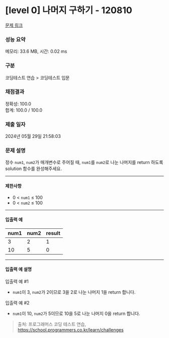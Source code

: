 # [level 0] 나머지 구하기 - 120810 

[문제 링크](https://school.programmers.co.kr/learn/courses/30/lessons/120810) 

### 성능 요약

메모리: 33.6 MB, 시간: 0.02 ms

### 구분

코딩테스트 연습 > 코딩테스트 입문

### 채점결과

정확성: 100.0<br/>합계: 100.0 / 100.0

### 제출 일자

2024년 05월 29일 21:58:03

### 문제 설명

<p>정수 <code>num1</code>, <code>num2</code>가 매개변수로 주어질 때, <code>num1</code>를 <code>num2</code>로 나눈 나머지를 return 하도록 solution 함수를 완성해주세요.</p>

<hr>

<h4>제한사항</h4>

<ul>
<li>0 &lt; <code>num1</code> ≤ 100</li>
<li>0 &lt; <code>num2</code> ≤ 100</li>
</ul>

<hr>

<h4>입출력 예</h4>
<table class="table">
        <thead><tr>
<th>num1</th>
<th>num2</th>
<th>result</th>
</tr>
</thead>
        <tbody><tr>
<td>3</td>
<td>2</td>
<td>1</td>
</tr>
<tr>
<td>10</td>
<td>5</td>
<td>0</td>
</tr>
</tbody>
      </table>
<hr>

<h4>입출력 예 설명</h4>

<p>입출력 예 #1</p>

<ul>
<li><code>num1</code>이 3, <code>num2</code>가 2이므로 3을 2로 나눈 나머지 1을 return 합니다.</li>
</ul>

<p>입출력 예 #2</p>

<ul>
<li><code>num1</code>이 10, <code>num2</code>가 5이므로 10을 5로 나눈 나머지 0을 return 합니다.</li>
</ul>


> 출처: 프로그래머스 코딩 테스트 연습, https://school.programmers.co.kr/learn/challenges